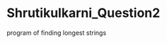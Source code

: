 # Shrutikulkarni_Question2
program of finding longest strings
<script>
// Javascript program to find longest common prefix
	
	function longestCommonPrefix(a)
	{
		let size = a.length;
		if (size == 0)
			return "";

		if (size == 1)
			return a[0];

		
		a.sort();

		
		let end = Math.min(a[0].length, a[size-1].length);

		/* find the common prefix between the first and
		last string */
		let i = 0;
		while (i < end && a[0][i] == a[size-1][i] )
			i++;

		let pre = a[0].substring(0, i);
		return pre;
	}
	
	/* Driver Function to test other function */
	let input=["VLiNKEDTECH", "VLiSer", "VLiedTevices"];
	document.write( "The longest Common Prefix is : " +
								longestCommonPrefix(input));
	

</script>


